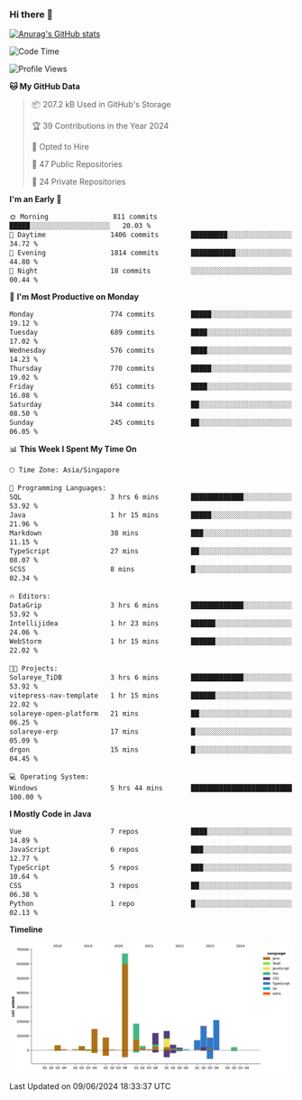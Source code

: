 ### Hi there 👋

[![Anurag's GitHub stats](https://github-readme-stats.vercel.app/api?username=xiumu2017&show_icons=true&theme=radical)](https://github.com/anuraghazra/github-readme-stats)

<!--
**xiumu2017/xiumu2017** is a ✨ _special_ ✨ repository because its `README.md` (this file) appears on your GitHub profile.

Here are some ideas to get you started:

- 🔭 I’m currently working on ...
- 🌱 I’m currently learning ...
- 👯 I’m looking to collaborate on ...
- 🤔 I’m looking for help with ...
- 💬 Ask me about ...
- 📫 How to reach me: ...
- 😄 Pronouns: ...
- ⚡ Fun fact: ...
-->

<!--START_SECTION:waka-->
![Code Time](http://img.shields.io/badge/Code%20Time-2%2C141%20hrs%2043%20mins-blue)

![Profile Views](http://img.shields.io/badge/Profile%20Views-0-blue)

**🐱 My GitHub Data** 

> 📦 207.2 kB Used in GitHub's Storage 
 > 
> 🏆 39 Contributions in the Year 2024
 > 
> 💼 Opted to Hire
 > 
> 📜 47 Public Repositories 
 > 
> 🔑 24 Private Repositories 
 > 
**I'm an Early 🐤** 

```text
🌞 Morning                811 commits         █████░░░░░░░░░░░░░░░░░░░░   20.03 % 
🌆 Daytime                1406 commits        █████████░░░░░░░░░░░░░░░░   34.72 % 
🌃 Evening                1814 commits        ███████████░░░░░░░░░░░░░░   44.80 % 
🌙 Night                  18 commits          ░░░░░░░░░░░░░░░░░░░░░░░░░   00.44 % 
```
📅 **I'm Most Productive on Monday** 

```text
Monday                   774 commits         █████░░░░░░░░░░░░░░░░░░░░   19.12 % 
Tuesday                  689 commits         ████░░░░░░░░░░░░░░░░░░░░░   17.02 % 
Wednesday                576 commits         ████░░░░░░░░░░░░░░░░░░░░░   14.23 % 
Thursday                 770 commits         █████░░░░░░░░░░░░░░░░░░░░   19.02 % 
Friday                   651 commits         ████░░░░░░░░░░░░░░░░░░░░░   16.08 % 
Saturday                 344 commits         ██░░░░░░░░░░░░░░░░░░░░░░░   08.50 % 
Sunday                   245 commits         ██░░░░░░░░░░░░░░░░░░░░░░░   06.05 % 
```


📊 **This Week I Spent My Time On** 

```text
🕑︎ Time Zone: Asia/Singapore

💬 Programming Languages: 
SQL                      3 hrs 6 mins        █████████████░░░░░░░░░░░░   53.92 % 
Java                     1 hr 15 mins        █████░░░░░░░░░░░░░░░░░░░░   21.96 % 
Markdown                 38 mins             ███░░░░░░░░░░░░░░░░░░░░░░   11.15 % 
TypeScript               27 mins             ██░░░░░░░░░░░░░░░░░░░░░░░   08.07 % 
SCSS                     8 mins              █░░░░░░░░░░░░░░░░░░░░░░░░   02.34 % 

🔥 Editors: 
DataGrip                 3 hrs 6 mins        █████████████░░░░░░░░░░░░   53.92 % 
Intellijidea             1 hr 23 mins        ██████░░░░░░░░░░░░░░░░░░░   24.06 % 
WebStorm                 1 hr 15 mins        ██████░░░░░░░░░░░░░░░░░░░   22.02 % 

🐱‍💻 Projects: 
Solareye_TiDB            3 hrs 6 mins        █████████████░░░░░░░░░░░░   53.92 % 
vitepress-nav-template   1 hr 15 mins        ██████░░░░░░░░░░░░░░░░░░░   22.02 % 
solareye-open-platform   21 mins             ██░░░░░░░░░░░░░░░░░░░░░░░   06.25 % 
solareye-erp             17 mins             █░░░░░░░░░░░░░░░░░░░░░░░░   05.09 % 
drgon                    15 mins             █░░░░░░░░░░░░░░░░░░░░░░░░   04.45 % 

💻 Operating System: 
Windows                  5 hrs 44 mins       █████████████████████████   100.00 % 
```

**I Mostly Code in Java** 

```text
Vue                      7 repos             ████░░░░░░░░░░░░░░░░░░░░░   14.89 % 
JavaScript               6 repos             ███░░░░░░░░░░░░░░░░░░░░░░   12.77 % 
TypeScript               5 repos             ███░░░░░░░░░░░░░░░░░░░░░░   10.64 % 
CSS                      3 repos             ██░░░░░░░░░░░░░░░░░░░░░░░   06.38 % 
Python                   1 repo              █░░░░░░░░░░░░░░░░░░░░░░░░   02.13 % 
```



**Timeline**

![Lines of Code chart](https://raw.githubusercontent.com/xiumu2017/xiumu2017/main/assets/bar_graph.png)


 Last Updated on 09/06/2024 18:33:37 UTC
<!--END_SECTION:waka-->
